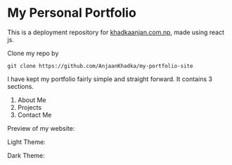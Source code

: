 # My Personal Portfolio

This is a deployment repository for [khadkaanjan.com.np](https://www.khadkaanjan.com.np), made using react js.

Clone my repo by

    git clone https://github.com/AnjaanKhadka/my-portfolio-site

I have kept my portfolio fairly simple and straight forward. It contains 3 sections.

1. About Me
2. Projects
3. Contact Me

Preview of my website:

Light Theme:

Dark Theme:


